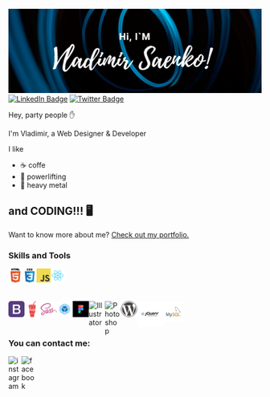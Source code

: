 [![Buenelephante's GitHub Banner](./assets/GitHubHeader.png)](https://vladimirsaenko.dev)
[![LinkedIn Badge](https://img.shields.io/badge/LinkedIn-Profile-informational?style=flat&logo=linkedin&logoColor=white&color=0D76A8)](https://www.linkedin.com/in/)
[![Twitter Badge](https://img.shields.io/badge/Twitter-Profile-informational?style=flat&logo=twitter&logoColor=white&color=1CA2F1)](https://twitter.com/)

Hey, party people ✋

I'm Vladimir, a Web Designer & Developer

I like
- ☕ coffe
- 💪 powerlifting
- 🤘 heavy metal

and CODING!!! 🖥️
---
Want to know more about me? [Check out my portfolio.](https://vladimirsaenko.dev/)

### Skills and Tools

[<img align="left" alt="HTML5" width="28px" src="https://raw.githubusercontent.com/github/explore/80688e429a7d4ef2fca1e82350fe8e3517d3494d/topics/html/html.png" >][facebook]
[<img align="left" alt="CSS3" width="28px" src="https://raw.githubusercontent.com/github/explore/80688e429a7d4ef2fca1e82350fe8e3517d3494d/topics/css/css.png" >][facebook]
[<img align="left" alt="JS" width="28px" src="https://raw.githubusercontent.com/github/explore/80688e429a7d4ef2fca1e82350fe8e3517d3494d/topics/javascript/javascript.png" >][facebook]
[<img align="left" alt="React" width="28px" src="https://raw.githubusercontent.com/github/explore/80688e429a7d4ef2fca1e82350fe8e3517d3494d/topics/react/react.png" >][facebook]
<br>
<br>
<br>

[<img align="left" alt="React" width="32px" src="https://raw.githubusercontent.com/github/explore/80688e429a7d4ef2fca1e82350fe8e3517d3494d/topics/bootstrap/bootstrap.png" >][facebook]
[<img align="left" alt="Gulp" width="32px" src="https://raw.githubusercontent.com/github/explore/80688e429a7d4ef2fca1e82350fe8e3517d3494d/topics/gulp/gulp.png" />][facebook]
[<img align="left" alt="SASS" width="32px" src="https://raw.githubusercontent.com/github/explore/80688e429a7d4ef2fca1e82350fe8e3517d3494d/topics/sass/sass.png" >][facebook]
[<img align="left" alt="Webpack" width="32px" src="https://raw.githubusercontent.com/github/explore/80688e429a7d4ef2fca1e82350fe8e3517d3494d/topics/webpack/webpack.png" >][facebook]
[<img align="left" alt="Figma" width="32px" src="https://raw.githubusercontent.com/github/explore/05d0f0dfceafd861bdf2b53559399dae7b2e2d8b/topics/figma/figma.png" >][facebook]
[<img align="left" alt="Illustrator" width="32px" src="https://image.flaticon.com/icons/png/128/2496/2496687.png">][instagram]
[<img align="left" alt="Photoshop" width="32px" src="https://image.flaticon.com/icons/png/128/888/888872.png">][instagram]
[<img align="left" alt="Wordpress" width="32px" src="https://raw.githubusercontent.com/github/explore/80688e429a7d4ef2fca1e82350fe8e3517d3494d/topics/wordpress/wordpress.png" >][facebook]
[<img align="left" alt="JQuery" width="52px" src="https://raw.githubusercontent.com/github/explore/80688e429a7d4ef2fca1e82350fe8e3517d3494d/topics/jquery/jquery.png" >][facebook]
[<img align="left" alt="mySQL" width="42px" src="https://raw.githubusercontent.com/github/explore/80688e429a7d4ef2fca1e82350fe8e3517d3494d/topics/mysql/mysql.png" >][facebook]

<br>
<br>
<br>

### You can contact me: 

[<img align="left" alt="instagram" width="26px" src="https://image.flaticon.com/icons/png/128/2111/2111463.png" >][instagram]
[<img align="left" alt="facebook" width="26px" src="https://image.flaticon.com/icons/png/128/733/733547.png" >][facebook]



[instagram]: https://www.instagram.com/
[facebook]: https://www.facebook.com/spbnwp
[twitter]: https://twitter.com/

